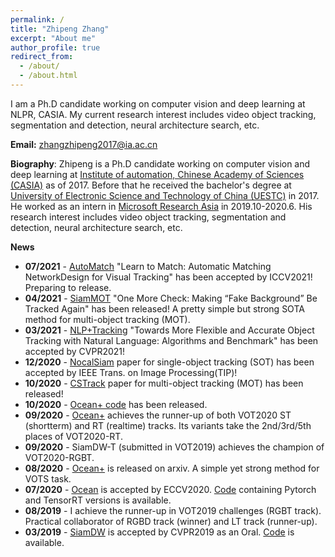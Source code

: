 ```yaml
---
permalink: /
title: "Zhipeng Zhang"
excerpt: "About me"
author_profile: true
redirect_from: 
  - /about/
  - /about.html
---
```


I am a Ph.D candidate working on computer vision and deep learning at NLPR, CASIA. My current research interest includes video object tracking, segmentation and detection, neural architecture search, etc.

**Email:** zhangzhipeng2017@ia.ac.cn <br/>

**Biography**: Zhipeng is a Ph.D candidate working on computer vision and deep learning at [Institute of automation, Chinese Academy of Sciences (CASIA)](http://www.ia.cas.cn/) as of 2017. Before that he received the bachelor's degree at [University of Electronic Science and Technology of China (UESTC)](https://www.uestc.edu.cn/) in 2017. He worked as an intern in [Microsoft Research Asia](https://www.msra.cn/) in 2019.10-2020.6. His research interest includes video object tracking, segmentation and detection, neural architecture search, etc.

**News**
- **07/2021** - [AutoMatch]() "Learn to Match: Automatic Matching NetworkDesign for Visual Tracking" has been accepted by ICCV2021! Preparing to release.
- **04/2021** - [SiamMOT](https://arxiv.org/abs/2104.09441) "One More Check: Making “Fake Background” Be Tracked Again" has been released! A pretty simple but strong SOTA method for multi-object tracking (MOT).
- **03/2021** - [NLP+Tracking](https://sites.google.com/view/langtrackbenchmark/) "Towards More Flexible and Accurate Object Tracking with Natural Language: Algorithms and Benchmark" has been accepted by CVPR2021!
- **12/2020** - [NocalSiam](https://ieeexplore.ieee.org/search/searchresult.jsp?newsearch=true&queryText=Nocal-Siam:%20Refining%20Visual%20Features%20and%20Response%20with%20Advanced%20Non-local%20Blocks%20for%20Real-time%20Siamese%20Tracking) paper for single-object tracking (SOT) has been accepted by IEEE Trans. on Image Processing(TIP)!
- **10/2020** - [CSTrack](https://arxiv.org/pdf/2010.12138.pdf) paper for multi-object tracking (MOT) has been released!
- **10/2020** - [Ocean+ code](https://github.com/JudasDie/SOTS) has been released. 
- **09/2020** - [Ocean+](https://arxiv.org/abs/2008.02745) achieves the runner-up of both VOT2020 ST (shortterm) and RT (realtime) tracks. Its variants take the 2nd/3rd/5th places of VOT2020-RT. 
- **09/2020** - SiamDW-T (submitted in VOT2019) achieves the champion of VOT2020-RGBT.
- **08/2020** - [Ocean+](https://arxiv.org/abs/2008.02745) is released on arxiv. A simple yet strong method for VOTS task.
- **07/2020** - [Ocean](https://arxiv.org/abs/2006.10721) is accepted by ECCV2020. [Code](https://github.com/researchmm/TracKit) containing Pytorch and TensorRT versions is available.
- **08/2019** - I achieve the runner-up in VOT2019 challenges (RGBT track). Practical collaborator of RGBD track (winner) and LT track (runner-up).
- **03/2019** - [SiamDW](https://openaccess.thecvf.com/content_CVPR_2019/papers/Zhang_Deeper_and_Wider_Siamese_Networks_for_Real-Time_Visual_Tracking_CVPR_2019_paper.pdf) is accepted by CVPR2019 as an Oral. [Code](https://github.com/researchmm/TracKit) is available.



